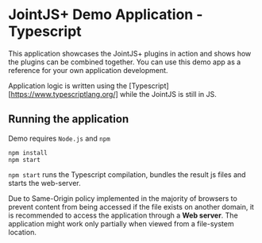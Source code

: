 # JointJS+ Demo Application - Typescript

This application showcases the JointJS+ plugins in action and shows how the plugins
can be combined together. You can use this demo app as a reference for your own application
development.

Application logic is written using the [Typescript][https://www.typescriptlang.org/] while the JointJS is still in JS.

## Running the application

Demo requires `Node.js` and `npm`

```
npm install
npm start
```

`npm start` runs the Typescript compilation, bundles the result js files and starts the web-server.


Due to Same-Origin policy implemented in the majority of browsers to prevent content from being accessed if the file exists on another domain, it is recommended to access the application through a **Web server**. The application might work only partially when viewed from a file-system location.

